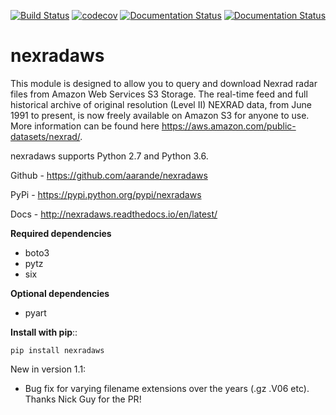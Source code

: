 [![Build Status](https://travis-ci.org/aarande/nexradaws.svg?branch=master)](https://travis-ci.org/aarande/nexradaws)   [![codecov](https://codecov.io/gh/aarande/nexradaws/branch/master/graph/badge.svg)](https://codecov.io/gh/aarande/nexradaws) [![Documentation Status](https://readthedocs.org/projects/nexradaws/badge/?version=latest)](http://nexradaws.readthedocs.io/en/latest/?badge=latest) [![Documentation Status](https://readthedocs.org/projects/nexradaws/badge/?version=devel)](http://nexradaws.readthedocs.io/en/devel/?badge=devel)
# nexradaws
This module is designed to allow you to query and download Nexrad
radar files from Amazon Web Services S3 Storage. The real-time feed and full historical archive of original
resolution (Level II) NEXRAD data, from June 1991 to present, is now freely available on Amazon S3 for anyone to use.
More information can be found here https://aws.amazon.com/public-datasets/nexrad/.

nexradaws supports Python 2.7 and Python 3.6.

Github - https://github.com/aarande/nexradaws

PyPi - https://pypi.python.org/pypi/nexradaws

Docs - http://nexradaws.readthedocs.io/en/latest/

**Required dependencies**

* boto3
* pytz
* six

**Optional dependencies**

* pyart

**Install with pip**::

    pip install nexradaws

New in version 1.1:
* Bug fix for varying filename extensions over the years (.gz .V06 etc). Thanks Nick Guy for the PR!
